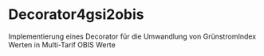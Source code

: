 # Decorator4gsi2obis
Implementierung eines Decorator für die Umwandlung von GrünstromIndex Werten in Multi-Tarif OBIS Werte
